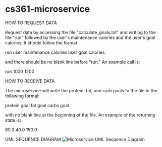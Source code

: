 # cs361-microservice


HOW TO REQUEST DATA

Request data by accessing the file "calculate_goals.txt" and writing to the file "run" followed by the user's maintenance calories and the user's goal calories. It should follow the format:

run
user maintenance calories
user goal calories

and there should be no blank line before "run." An example call is:

run
1000
1200



HOW TO RECEIVE DATA

The microservice will write the protein, fat, and carb goals to the file in the following format:

protein goal
fat goal
carbs goal

with no blank line at the beginning of the file. An example of the returning state is:

60.0
40.0
150.0



UML SEQUENCE DIAGRAM
![Microservice UML Sequence Diagram](https://user-images.githubusercontent.com/91344787/199148814-dd0bdf68-cc95-4005-9921-02f1dfcd60e2.jpeg)


